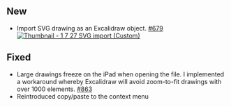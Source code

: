 ## New
- Import SVG drawing as an Excalidraw object. [#679](https://github.com/zsviczian/obsidian-excalidraw-plugin/issues/679)
[![Thumbnail - 1 7 27 SVG import (Custom)](https://user-images.githubusercontent.com/14358394/199207784-8bbe14e0-7d10-47d7-971d-20dce8dbd659.png)](https://youtu.be/vlC1-iBvIfo)

## Fixed
- Large drawings freeze on the iPad when opening the file. I implemented a workaround whereby Excalidraw will avoid zoom-to-fit drawings with over 1000 elements. [#863](https://github.com/zsviczian/obsidian-excalidraw-plugin/issues/863)
- Reintroduced copy/paste to the context menu